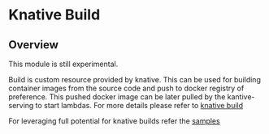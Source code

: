 # Knative Build

## Overview

This module is still experimental.

Build is custom resource provided by knative. This can be used for building container images from the source code and push to docker registry of preference. This pushed docker image can be later pulled by the kantive-serving to start lambdas. For more details please refer to [knative build](https://github.com/knative/docs/tree/master/docs/build)

For leveraging full potential for knative builds refer the [samples](https://github.com/knative/build/tree/master/test)